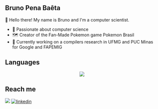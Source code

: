 ## Bruno Pena Baêta

👋 Hello there! My name is Bruno and I'm a computer scientist.

- 🔭 Passionate about computer science
- 🗺 Creator of the Fan-Made Pokemon game Pokemon Brasil
- 🔎 Currently working on a compilers research in UFMG and PUC Minas for Google and FAPEMIG

## Languages

<p align="center">
  <a href="https://github.com/brunopb/brunopb/blob/main/github-readme-stats/stats.md"><img align="center" src="https://github-readme-stats-git-masterrstaa-rickstaa.vercel.app/api/top-langs/?username=brunopb&layout=compact&bg_color=000&border_color=30A3DC&title_color=E94D5F&text_color=FFF" /></a>
</p>

## Reach me

<a href = "mailto:brunopenabaeta@outlook.com"><img src="https://img.shields.io/badge/Microsoft_Outlook-0078D4?style=for-the-badge&logo=microsoft-outlook&logoColor=white" target="_blank"></a>
[![linkedin](https://img.shields.io/badge/linkedin-0A66C2?style=for-the-badge&logo=linkedin&logoColor=white)](https://www.linkedin.com/in/bruno-pena-baeta)

<!--
**BrunoPB/BrunoPB** is a ✨ _special_ ✨ repository because its `README.md` (this file) appears on your GitHub profile.

Here are some ideas to get you started:

- 🔭 I’m currently working on ...
- 🌱 I’m currently learning ...
- 👯 I’m looking to collaborate on ...
- 🤔 I’m looking for help with ...
- 💬 Ask me about ...
- 📫 How to reach me: ...
- 😄 Pronouns: ...
- ⚡ Fun fact: ...
-->
